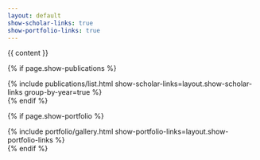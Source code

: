 ```yaml
---
layout: default
show-scholar-links: true
show-portfolio-links: true
---
```


<section id="introduction">
  {{ content }}
</section>

{% if page.show-publications %}
<section id="publications">
  {% include publications/list.html show-scholar-links=layout.show-scholar-links group-by-year=true %}
</section>
{% endif %}

{% if page.show-portfolio %}
<section id="portfolio">
  {% include portfolio/gallery.html show-portfolio-links=layout.show-portfolio-links %}
</section>
{% endif %}
